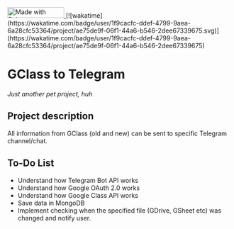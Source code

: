 <a href="https://bulma.io">
  <img
    src="https://bulma.io/images/made-with-bulma.png"
    alt="Made with Bulma"
    width="128"
    height="24">
</a><space><space>
[![wakatime](https://wakatime.com/badge/user/1f9cacfc-ddef-4799-9aea-6a28cfc53364/project/ae75de9f-06f1-44a6-b546-2dee67339675.svg)](https://wakatime.com/badge/user/1f9cacfc-ddef-4799-9aea-6a28cfc53364/project/ae75de9f-06f1-44a6-b546-2dee67339675)

<h1>GClass to Telegram</h1>
    <i>Just another pet project, huh</i>
<h2>Project description</h2>
    All information from GClass (old and new) can be sent to specific Telegram channel/chat. 

<h2>To-Do List</h2>
<ul>
    <li>Understand how Telegram Bot API works</li>
    <li>Understand how Google OAuth 2.0 works</li>
    <li>Understand how Google Class API works</li>
    <li>Save data in MongoDB</li>
    <li>Implement checking when the specified file (GDrive, GSheet etc) was changed and notify user.</li>
</ul>